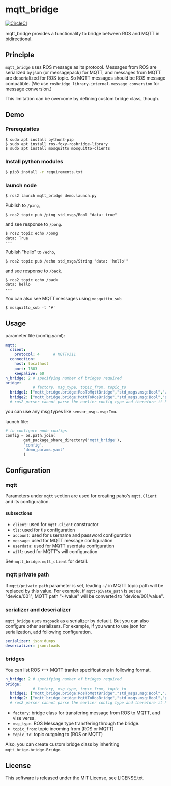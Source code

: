 # mqtt_bridge

[![CircleCI](https://circleci.com/gh/groove-x/mqtt_bridge.svg?style=svg)](https://circleci.com/gh/groove-x/mqtt_bridge)

mqtt_bridge provides a functionality to bridge between ROS and MQTT in bidirectional.


## Principle

`mqtt_bridge` uses ROS message as its protocol. Messages from ROS are serialized by json (or messagepack) for MQTT, and messages from MQTT are deserialized for ROS topic. So MQTT messages should be ROS message compatible. (We use `rosbridge_library.internal.message_conversion` for message conversion.)

This limitation can be overcome by defining custom bridge class, though.


## Demo

### Prerequisites

```
$ sudo apt install python3-pip
$ sudo apt install ros-foxy-rosbridge-library
$ sudo apt install mosquitto mosquitto-clients
```

### Install python modules

```bash
$ pip3 install -r requirements.txt
```

### launch node

``` bash
$ ros2 launch mqtt_bridge demo.launch.py
```

Publish to `/ping`,

```
$ ros2 topic pub /ping std_msgs/Bool "data: true"
```

and see response to `/pong`.

```
$ ros2 topic echo /pong
data: True
---
```

Publish "hello" to `/echo`,

```
$ ros2 topic pub /echo std_msgs/String "data: 'hello'"
```

and see response to `/back`.

```
$ ros2 topic echo /back
data: hello
---
```

You can also see MQTT messages using `mosquitto_sub`

```
$ mosquitto_sub -t '#'
```

## Usage

parameter file (config.yaml):

``` yaml
mqtt:
  client:
    protocol: 4      # MQTTv311
  connection:
    host: localhost
    port: 1883
    keepalive: 60
n_bridge: 2 # specifying number of bridges required
bridge:
            # factory, msg_type, topic_from, topic_to
  bridge1: ["mqtt_bridge.bridge:RosToMqttBridge","std_msgs.msg:Bool","/ping","ping"]
  bridge2: ["mqtt_bridge.bridge:MqttToRosBridge","std_msgs.msg:Bool","ping","/pong"]
  # ros2 parser cannot parse the earlier config type and therefore it has to be changed as above
```

you can use any msg types like `sensor_msgs.msg:Imu`.

launch file:

``` python
# to configure node configs
config = os.path.join(
        get_package_share_directory('mqtt_bridge'),
        'config',
        'demo_params.yaml'
        )
```


## Configuration

### mqtt

Parameters under `mqtt` section are used for creating paho's `mqtt.Client` and its configuration.

#### subsections

* `client`: used for `mqtt.Client` constructor
* `tls`: used for tls configuration
* `account`: used for username and password configuration
* `message`: used for MQTT message configuration
* `userdata`: used for MQTT userdata configuration
* `will`: used for MQTT's will configuration

See `mqtt_bridge.mqtt_client` for detail.

### mqtt private path

If `mqtt/private_path` parameter is set, leading `~/` in MQTT topic path will be replaced by this value. For example, if `mqtt/pivate_path` is set as "device/001", MQTT path "~/value" will be converted to "device/001/value".

### serializer and deserializer

`mqtt_bridge` uses `msgpack` as a serializer by default. But you can also configure other serializers. For example, if you want to use json for serialization, add following configuration.

``` yaml
serializer: json:dumps
deserializer: json:loads
```

### bridges

You can list ROS <--> MQTT tranfer specifications in following format.

``` yaml
n_bridge: 2 # specifying number of bridges required
bridge:
            # factory, msg_type, topic_from, topic_to
  bridge1: ["mqtt_bridge.bridge:RosToMqttBridge","std_msgs.msg:Bool","/ping","ping"]
  bridge2: ["mqtt_bridge.bridge:MqttToRosBridge","std_msgs.msg:Bool","ping","/pong"]
  # ros2 parser cannot parse the earlier config type and therefore it has to be changed as above
```

* `factory`: bridge class for transfering message from ROS to MQTT, and vise versa.
* `msg_type`: ROS Message type transfering through the bridge.
* `topic_from`: topic incoming from (ROS or MQTT)
* `topic_to`: topic outgoing to (ROS or MQTT)

Also, you can create custom bridge class by inheriting `mqtt_brige.bridge.Bridge`.


## License

This software is released under the MIT License, see LICENSE.txt.
